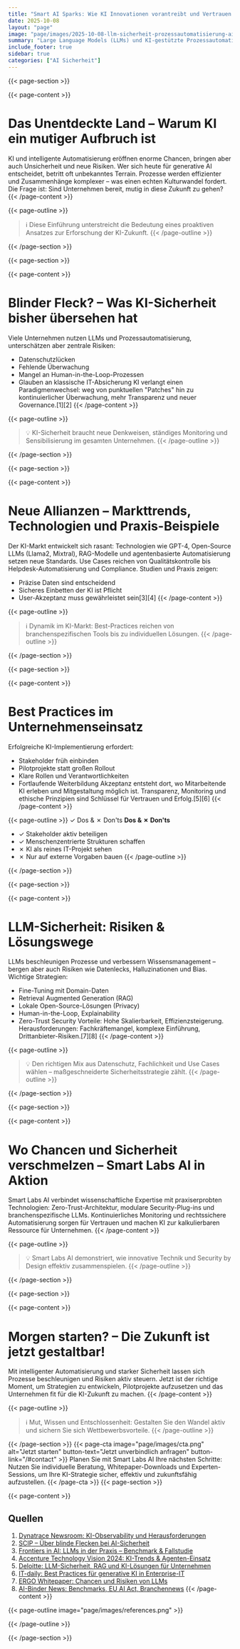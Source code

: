 ```yaml
---
title: "Smart AI Sparks: Wie KI Innovationen vorantreibt und Vertrauen schafft – Was Entscheider jetzt wissen müssen"
date: 2025-10-08
layout: "page"
image: "page/images/2025-10-08-llm-sicherheit-prozessautomatisierung-ai-integration-smart-labs-ai/hero.jpg"
summary: "Large Language Models (LLMs) und KI-gestützte Prozessautomatisierung revolutionieren die Unternehmenswelt – mit enormem Potenzial für Innovation und Effizienz. Doch neue Herausforderungen entstehen, besonders im Bereich Sicherheit und Compliance. Dieses Whitepaper zeigt, welche Best Practices Entscheider bei LLM-Sicherheit, KI-Integration und Risiko-Management beachten sollten, um Chancen voll zu nutzen."
include_footer: true
sidebar: true
categories: ["AI Sicherheit"]
---
```


{{< page-section >}}

{{< page-content >}}
# Das Unentdeckte Land – Warum KI ein mutiger Aufbruch ist

KI und intelligente Automatisierung eröffnen enorme Chancen, bringen aber auch Unsicherheit und neue Risiken. Wer sich heute für generative AI entscheidet, betritt oft unbekanntes Terrain. Prozesse werden effizienter und Zusammenhänge komplexer – was einen echten Kulturwandel fordert. Die Frage ist: Sind Unternehmen bereit, mutig in diese Zukunft zu gehen?
{{< /page-content >}}

{{< page-outline >}}
> ℹ️ Diese Einführung unterstreicht die Bedeutung eines proaktiven Ansatzes zur Erforschung der KI-Zukunft.
{{< /page-outline >}}

{{< /page-section >}}

{{< page-section >}}

{{< page-content >}}
# Blinder Fleck? – Was KI-Sicherheit bisher übersehen hat

Viele Unternehmen nutzen LLMs und Prozessautomatisierung, unterschätzen aber zentrale Risiken:
- Datenschutzlücken
- Fehlende Überwachung
- Mangel an Human-in-the-Loop-Prozessen
- Glauben an klassische IT-Absicherung
KI verlangt einen Paradigmenwechsel: weg von punktuellen "Patches" hin zu kontinuierlicher Überwachung, mehr Transparenz und neuer Governance.[1][2]
{{< /page-content >}}

{{< page-outline >}}
> 💡 KI-Sicherheit braucht neue Denkweisen, ständiges Monitoring und Sensibilisierung im gesamten Unternehmen.
{{< /page-outline >}}

{{< /page-section >}}

{{< page-section >}}

{{< page-content >}}
# Neue Allianzen – Markttrends, Technologien und Praxis-Beispiele

Der KI-Markt entwickelt sich rasant: Technologien wie GPT-4, Open-Source LLMs (Llama2, Mixtral), RAG-Modelle und agentenbasierte Automatisierung setzen neue Standards. Use Cases reichen von Qualitätskontrolle bis Helpdesk-Automatisierung und Compliance. Studien und Praxis zeigen:
- Präzise Daten sind entscheidend
- Sicheres Einbetten der KI ist Pflicht
- User-Akzeptanz muss gewährleistet sein[3][4]
{{< /page-content >}}

{{< page-outline >}}
> ℹ️ Dynamik im KI-Markt: Best-Practices reichen von branchenspezifischen Tools bis zu individuellen Lösungen.
{{< /page-outline >}}

{{< /page-section >}}

{{< page-section >}}

{{< page-content >}}
# Best Practices im Unternehmenseinsatz

Erfolgreiche KI-Implementierung erfordert:
- Stakeholder früh einbinden
- Pilotprojekte statt großen Rollout
- Klare Rollen und Verantwortlichkeiten
- Fortlaufende Weiterbildung
Akzeptanz entsteht dort, wo Mitarbeitende KI erleben und Mitgestaltung möglich ist. Transparenz, Monitoring und ethische Prinzipien sind Schlüssel für Vertrauen und Erfolg.[5][6]
{{< /page-content >}}

{{< page-outline >}}
✓ Dos & ✗ Don'ts
**Dos & ✗ Don'ts**
- ✓ Stakeholder aktiv beteiligen
- ✓ Menschenzentrierte Strukturen schaffen
- ✗ KI als reines IT-Projekt sehen
- ✗ Nur auf externe Vorgaben bauen
{{< /page-outline >}}

{{< /page-section >}}

{{< page-section >}}

{{< page-content >}}
# LLM-Sicherheit: Risiken & Lösungswege

LLMs beschleunigen Prozesse und verbessern Wissensmanagement – bergen aber auch Risiken wie Datenlecks, Halluzinationen und Bias. Wichtige Strategien:
- Fine-Tuning mit Domain-Daten
- Retrieval Augmented Generation (RAG)
- Lokale Open-Source-Lösungen (Privacy)
- Human-in-the-Loop, Explainability
- Zero-Trust Security
Vorteile: Hohe Skalierbarkeit, Effizienzsteigerung. Herausforderungen: Fachkräftemangel, komplexe Einführung, Drittanbieter-Risiken.[7][8]
{{< /page-content >}}

{{< page-outline >}}
> 💡 Den richtigen Mix aus Datenschutz, Fachlichkeit und Use Cases wählen – maßgeschneiderte Sicherheitsstrategie zählt.
{{< /page-outline >}}

{{< /page-section >}}

{{< page-section >}}

{{< page-content >}}
# Wo Chancen und Sicherheit verschmelzen – Smart Labs AI in Aktion

Smart Labs AI verbindet wissenschaftliche Expertise mit praxiserprobten Technologien: Zero-Trust-Architektur, modulare Security-Plug-ins und branchenspezifische LLMs. Kontinuierliches Monitoring und rechtssichere Automatisierung sorgen für Vertrauen und machen KI zur kalkulierbaren Ressource für Unternehmen.
{{< /page-content >}}

{{< page-outline >}}
> 💡 Smart Labs AI demonstriert, wie innovative Technik und Security by Design effektiv zusammenspielen.
{{< /page-outline >}}

{{< /page-section >}}

{{< page-section >}}

{{< page-content >}}
# Morgen starten? – Die Zukunft ist jetzt gestaltbar!

Mit intelligenter Automatisierung und starker Sicherheit lassen sich Prozesse beschleunigen und Risiken aktiv steuern. Jetzt ist der richtige Moment, um Strategien zu entwickeln, Pilotprojekte aufzusetzen und das Unternehmen fit für die KI-Zukunft zu machen.
{{< /page-content >}}

{{< page-outline >}}
> ℹ️ Mut, Wissen und Entschlossenheit: Gestalten Sie den Wandel aktiv und sichern Sie sich Wettbewerbsvorteile.
{{< /page-outline >}}

{{< /page-section >}}
{{< page-cta image="page/images/cta.png" alt="Jetzt starten" button-text="Jetzt unverbindlich anfragen" button-link="/#contact" >}}
Planen Sie mit Smart Labs AI Ihre nächsten Schritte: Nutzen Sie individuelle Beratung, Whitepaper-Downloads und Experten-Sessions, um Ihre KI-Strategie sicher, effektiv und zukunftsfähig aufzustellen.
{{< /page-cta >}}
{{< page-section >}}

{{< page-content >}}
## Quellen

1. [Dynatrace Newsroom: KI-Observability und Herausforderungen](https://www.dynatrace.com/news/newsroom-de/)  
2. [SCIP – Über blinde Flecken bei AI-Sicherheit](https://www.scip.ch/?news.2023)  
3. [Frontiers in AI: LLMs in der Praxis – Benchmark & Fallstudie](https://www.frontiersin.org/journals/artificial-intelligence/articles/10.3389/frai.2024.1293084/full)  
4. [Accenture Technology Vision 2024: KI-Trends & Agenten-Einsatz](https://www.accenture.com/de-de/insights/technology/technology-trends-2024)  
5. [Deloitte: LLM-Sicherheit, RAG und KI-Lösungen für Unternehmen](https://www.deloitte.com/de/de/services/risk-advisory/perspectives/large-language-models-und-chat-gpt.html)  
6. [IT-daily: Best Practices für generative KI in Enterprise-IT](https://www.it-it-prof.de/2025/05/30/wie-generative-ai-die-enterprise-it-transformiert/)  
7. [ERGO Whitepaper: Chancen und Risiken von LLMs](https://www.ergo.com/de/Newsroom/Medieninformation/2023/20230612-Whitepaper-ChatGPT)  
8. [AI-Binder News: Benchmarks, EU AI Act, Branchennews](https://ai-binder.de/news/)
{{< /page-content >}}

{{< page-outline image="page/images/references.png" >}}

{{< /page-outline >}}

{{< /page-section >}}